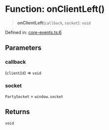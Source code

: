 # Function: onClientLeft()

> **onClientLeft**(`callback`, `socket`): `void`

Defined in: [core-events.ts:6](https://github.com/benallfree/lab13/blob/c14b6cbe39823dfc265f5d26450ed040a344e64f/sdk/src/online/core-events.ts#L6)

## Parameters

### callback

(`clientId`) => `void`

### socket

`PartySocket` = `window.socket`

## Returns

`void`
